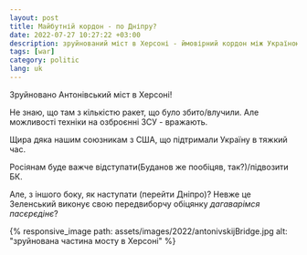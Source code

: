 ```yaml
---
layout: post
title: Майбутній кордон - по Дніпру?
date: 2022-07-27 10:27:22 +03:00
description: зруйнований міст в Херсоні - ймовірний кордон між Україною і Росією?
tags: [war]
category: politic
lang: uk
---
```


Зруйновано Антонівський міст в Херсоні!

Не знаю, що там з кількістю ракет, що було збито/влучили.
Але можливості техніки на озброєнні ЗСУ - вражають.

Щира дяка нашим союзникам з США, що підтримали Україну в тяжкий час.

Росіянам буде важче відступати(Буданов же пообіцяв, так?)/підвозити БК.

Але, з іншого боку, як наступати (перейти Дніпро)?
Невже це Зеленський виконує свою передвиборчу обіцянку _дагаварімся пасєрєдінє_?

{% responsive_image path: assets/images/2022/antonivskijBridge.jpg alt: "зруйнована частина мосту в Херсоні" %}

